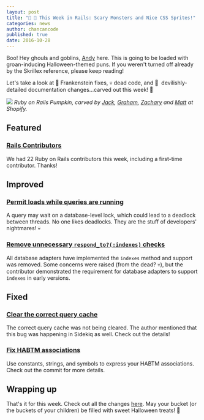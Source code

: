```yaml
---
layout: post
title: "👻 🎃 This Week in Rails: Scary Monsters and Nice CSS Sprites!"
categories: news
author: chancancode
published: true
date: 2016-10-28
---
```


Boo! Hey ghouls and goblins, [Andy](https://twitter.com/andatki) here. This is going to be loaded with groan-inducing Halloween-themed puns. If you weren't turned off already by the Skrillex reference, please keep reading!

Let's take a look at 👻 Frankenstein fixes, 💀 dead code, and 👿&nbsp; devilishly-detailed documentation changes...carved out this week! 🎃 

 ![](https://camo.githubusercontent.com/d780c2320a942b6a37d784fc46df6ee60517bc47/68747470733a2f2f636c2e6c792f31483432335a334e307032342f707265766965772d636861742d494d475f303030392e6a7067)
_Ruby on Rails Pumpkin, carved by [Jack](https://github.com/JackTLi), [Graham](https://github.com/Thadeaus), [Zachary](https://github.com/zacharyreynochiasson) and [Matt](http://github.com/mblagden) at Shopify._

## Featured

### [Rails Contributors](http://contributors.rubyonrails.org/contributors/in-time-window/this-week)

We had 22 Ruby on Rails contributors this week, including a first-time contributor. Thanks!

## Improved

### [Permit loads while queries are running](https://github.com/rails/rails/commit/007e50d8e5a900547471b6c4ec79d9d217682c5d)

A query may wait on a database-level lock, which could lead to a deadlock between threads. No one likes deadlocks. They are the stuff of developers' nightmares! 💀

### [Remove unnecessary `respond_to?(:indexes)` checks](https://github.com/rails/rails/pull/26688)

All database adapters have implemented the `indexes` method and support was removed. Some concerns were raised (from the dead? 💀), but the contributor demonstrated the requirement for database adapters to support `indexes` in early versions.

## Fixed

### [Clear the correct query cache](https://github.com/rails/rails/commit/fa7efca553e325b2aabb087a4eddf4560c356094)

The correct query cache was not being cleared. The author mentioned that this bug was happening in Sidekiq as well. Check out the details!

### [Fix HABTM associations](https://github.com/rails/rails/commit/94821b4bd10464d52b471380c49f85fac43a8ab7)

Use constants, strings, and symbols to express your HABTM associations. Check out the commit for more details.

## Wrapping up

That's it for this week. Check out all the changes [here](https://github.com/rails/rails/compare/master@%7B2016-10-14%7D...@%7B2016-10-21%7D). May your bucket (or the buckets of your children) be filled with sweet Halloween treats! 🍬
